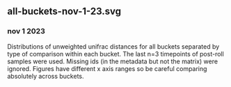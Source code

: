 ## all-buckets-nov-1-23.svg
### nov 1 2023
Distributions of unweighted unifrac distances for all buckets separated by
type of comparison within each bucket. The last n=3 timepoints of post-roll
samples were used. Missing ids (in the metadata but not the matrix) were 
ignored. Figures have different x axis ranges so be careful comparing
absolutely across buckets.  